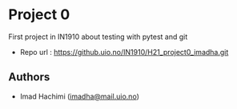 # Project 0
First project in IN1910 about testing with pytest and git

- Repo url : https://github.uio.no/IN1910/H21_project0_imadha.git

## Authors

- Imad Hachimi (imadha@mail.uio.no)
